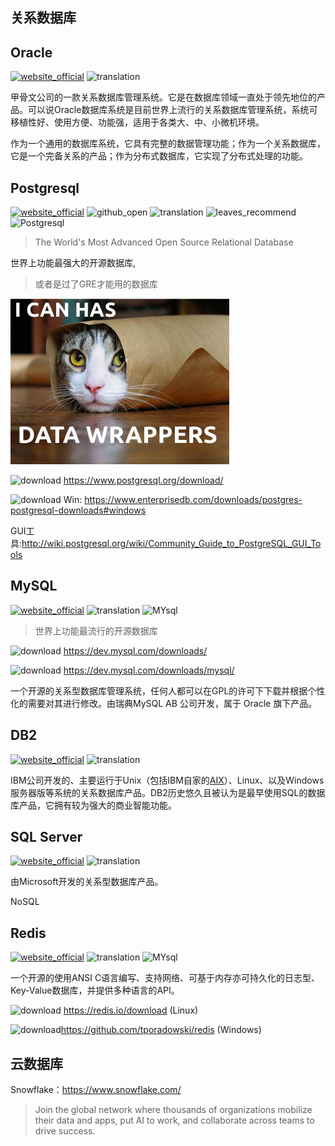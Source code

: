 ## 关系数据库

## Oracle
[![website_official](https://gitbook07.oss-cn-hangzhou.aliyuncs.com/website_official.svg)](https://www.oracle.com/index.htm) ![translation](https://gitbook07.oss-cn-hangzhou.aliyuncs.com/translation.svg) 

甲骨文公司的一款关系数据库管理系统。它是在数据库领域一直处于领先地位的产品。可以说Oracle数据库系统是目前世界上流行的关系数据库管理系统，系统可移植性好、使用方便、功能强，适用于各类大、中、小微机环境。

作为一个通用的数据库系统，它具有完整的数据管理功能；作为一个关系数据库，它是一个完备关系的产品；作为分布式数据库，它实现了分布式处理的功能。

## Postgresql
[![website_official](https://gitbook07.oss-cn-hangzhou.aliyuncs.com/website_official.svg)](https://www.postgresql.org/) ![github_open](https://gitbook07.oss-cn-hangzhou.aliyuncs.com/github_open.svg) ![translation](https://gitbook07.oss-cn-hangzhou.aliyuncs.com/translation.svg) ![leaves_recommend](https://gitbook07.oss-cn-hangzhou.aliyuncs.com/leaves_rec.svg) ![Postgresql](https://img.shields.io/badge/Version-13.0-ff55bb.svg)

> The World's Most Advanced Open Source Relational Database

世界上功能最强大的开源数据库,

> 或者是过了GRE才能用的数据库

<img src="../../.gitbook/assets/z-dev-databases-postgresql-catwrap.jpg" style="zoom:50%;" />

![download](https://gitbook07.oss-cn-hangzhou.aliyuncs.com/download.svg) https://www.postgresql.org/download/

![download](https://gitbook07.oss-cn-hangzhou.aliyuncs.com/download.svg) Win: https://www.enterprisedb.com/downloads/postgres-postgresql-downloads#windows

GUI工具:http://wiki.postgresql.org/wiki/Community_Guide_to_PostgreSQL_GUI_Tools 


## MySQL
[![website_official](https://gitbook07.oss-cn-hangzhou.aliyuncs.com/website_official.svg)](https://www.mysql.com) ![translation](https://gitbook07.oss-cn-hangzhou.aliyuncs.com/translation.svg) ![MYsql](https://img.shields.io/badge/Version-8.0.22-ff55bb.svg)

> 世界上功能最流行的开源数据库

![download](https://gitbook07.oss-cn-hangzhou.aliyuncs.com/download.svg) https://dev.mysql.com/downloads/

 ![download](https://gitbook07.oss-cn-hangzhou.aliyuncs.com/download.svg) https://dev.mysql.com/downloads/mysql/

一个开源的关系型数据库管理系统，任何人都可以在GPL的许可下下载并根据个性化的需要对其进行修改。由瑞典MySQL AB 公司开发，属于 Oracle 旗下产品。

## DB2
[![website_official](https://gitbook07.oss-cn-hangzhou.aliyuncs.com/website_official.svg)](https://www.ibm.com/analytics/db2) ![translation](https://gitbook07.oss-cn-hangzhou.aliyuncs.com/translation.svg) 

IBM公司开发的、主要运行于Unix（包括IBM自家的[AIX](https://zh.wikipedia.org/wiki/AIX)）、Linux、以及Windows服务器版等系统的关系数据库产品。DB2历史悠久且被认为是最早使用SQL的数据库产品，它拥有较为强大的商业智能功能。

## SQL Server
[![website_official](https://gitbook07.oss-cn-hangzhou.aliyuncs.com/website_official.svg)](https://www.microsoft.com/en-us/sql-server/) ![translation](https://gitbook07.oss-cn-hangzhou.aliyuncs.com/translation.svg) 

由Microsoft开发的关系型数据库产品。

NoSQL

## Redis
[![website_official](https://gitbook07.oss-cn-hangzhou.aliyuncs.com/website_official.svg)](https://redis.io/) ![translation](https://gitbook07.oss-cn-hangzhou.aliyuncs.com/translation.svg) ![MYsql](https://img.shields.io/badge/Version-6.2.1-ff55bb.svg)

一个开源的使用ANSI C语言编写、支持网络、可基于内存亦可持久化的日志型、Key-Value数据库，并提供多种语言的API。

![download](https://gitbook07.oss-cn-hangzhou.aliyuncs.com/download.svg) https://redis.io/download (Linux)

![download](https://gitbook07.oss-cn-hangzhou.aliyuncs.com/download.svg )https://github.com/tporadowski/redis (Windows)

## 云数据库

Snowflake：https://www.snowflake.com/

> Join the global network where thousands of organizations mobilize their data and apps, put AI to work, and collaborate across teams to drive success.

